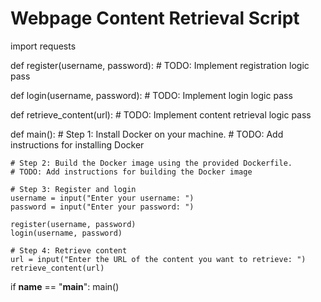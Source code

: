 # Webpage Content Retrieval Script

import requests

def register(username, password):
    # TODO: Implement registration logic
    pass

def login(username, password):
    # TODO: Implement login logic
    pass

def retrieve_content(url):
    # TODO: Implement content retrieval logic
    pass

def main():
    # Step 1: Install Docker on your machine.
    # TODO: Add instructions for installing Docker
    
    # Step 2: Build the Docker image using the provided Dockerfile.
    # TODO: Add instructions for building the Docker image
    
    # Step 3: Register and login
    username = input("Enter your username: ")
    password = input("Enter your password: ")
    
    register(username, password)
    login(username, password)
    
    # Step 4: Retrieve content
    url = input("Enter the URL of the content you want to retrieve: ")
    retrieve_content(url)

if __name__ == "__main__":
    main()
